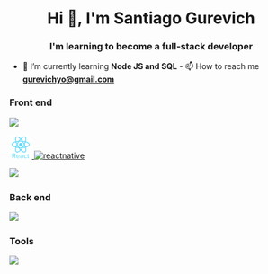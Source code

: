 <h1 align="center">Hi 👋, I'm Santiago Gurevich</h1>
<h3 align="center">I'm learning to become a full-stack developer</h3>

- 🌱 I’m currently learning **Node JS and SQL** - 📫 How to reach me
**gurevichyo@gmail.com**


<p align="left"></p>

<h3 align="left">Front end</h3>
 <p align="left">
  <a href="https://skillicons.dev">
    <img src="https://skillicons.dev/icons?i=html,css,bootstrap,styledcomponents,tailwind,materialui,js,ts" />
  </a>
 
  <a href="https://reactjs.org/" target="_blank" rel="noreferrer"> <img src="https://raw.githubusercontent.com/devicons/devicon/master/icons/react/react-original-wordmark.svg" alt="react" width="40" height="40"/> </a> <a href="https://reactnative.dev/" target="_blank" rel="noreferrer"> <img src="https://reactnative.dev/img/header_logo.svg" alt="reactnative" width="40" height="40"/> </a>
 
  <img src="https://skillicons.dev/icons?i=redux" />
</p>

<h3 align="left">Back end</h3>

<p align="left">
  <a href="https://skillicons.dev">
    <img src="https://skillicons.dev/icons?i=python,firebase" />
  </a>
</p>

<h3 align="left">Tools</h3>
<p align="left">
 <a href="https://skillicons.dev">
    <img src="https://skillicons.dev/icons?i=git,github,figma,vscode " />
  </a>
</p>



